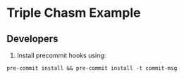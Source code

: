 # Triple Chasm Example

## Developers

1. Install precommit hooks using:

```
pre-commit install && pre-commit install -t commit-msg
```

